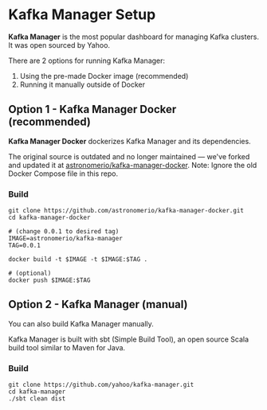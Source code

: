 # Kafka Manager Setup

**Kafka Manager** is the most popular dashboard for managing Kafka clusters.  It was open sourced by Yahoo.

There are 2 options for running Kafka Manager:

1. Using the pre-made Docker image (recommended)
1. Running it manually outside of Docker

## Option 1 - Kafka Manager Docker (recommended)

**Kafka Manager Docker** dockerizes Kafka Manager and its dependencies.

The original source is outdated and no longer maintained — we've forked and updated it at [astronomerio/kafka-manager-docker](https://github.com/astronomerio/kafka-manager-docker).  Note: Ignore the old Docker Compose file in this repo.

### Build

	git clone https://github.com/astronomerio/kafka-manager-docker.git
	cd kafka-manager-docker

	# (change 0.0.1 to desired tag)
	IMAGE=astronomerio/kafka-manager
	TAG=0.0.1

	docker build -t $IMAGE -t $IMAGE:$TAG .

	# (optional)
	docker push $IMAGE:$TAG

## Option 2 - Kafka Manager (manual)

You can also build Kafka Manager manually.

Kafka Manager is built with sbt (Simple Build Tool), an open source Scala build tool similar to Maven for Java.

### Build

	git clone https://github.com/yahoo/kafka-manager.git
	cd kafka-manager
	./sbt clean dist
